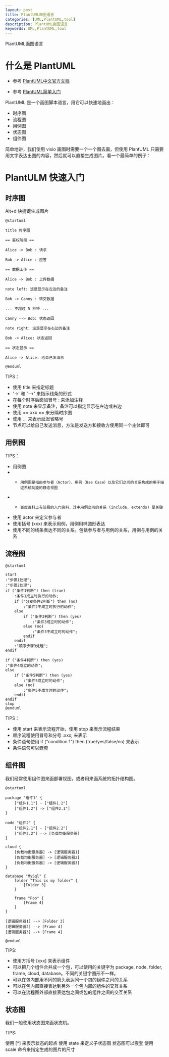 ```yaml
---
layout: post
title: PlantUML画图语言
categories: [UML,PlantUML,tool]
description: PlantUML画图语言
keywords: UML,PlantUML,tool
---
```


PlantUML画图语言


# 什么是 PlantUML

- 参考 [PlantUML中文官方文档](http://plantuml.com/zh/)

- 参考 [PlantUML简单入门](https://www.jianshu.com/p/e92a52770832)


PlantUML 是一个画图脚本语言，用它可以快速地画出：

- 时序图
- 流程图
- 用例图
- 状态图
- 组件图

简单地讲，我们使用 visio 画图时需要一个一个图去画，但使用 PlantUML 只需要用文字表达出图的内容，然后就可以直接生成图片。看一个最简单的例子：

# PlantULM 快速入门

## 时序图 

Alt+d 快捷键生成图片

```uml
@startuml

title 时序图

== 鉴权阶段 ==

Alice -> Bob : 请求

Bob -> Alice : 应答

== 数据上传 ==

Alice -> Bob : 上传数据

note left: 这是显示在左边的备注

Bob -> Canny : 转交数据

... 不超过 5 秒钟 ...

Canny --> Bob: 状态返回

note right: 这是显示在右边的备注

Bob -> Alice: 状态返回

== 状态显示 ==

Alice -> Alice: 给自己发消息

@enduml
```

TIPS：

- 使用 title 来指定标题
- '->' 和 '-->' 来指示线条的形式
- 在每个时序后面加冒号 : 来添加注释
- 使用 note 来显示备注，备注可以指定显示在左边或右边
- 使用 == xxx == 来分隔时序图
- 使用 ... 来表示延迟省略号
- 节点可以给自己发送消息，方法是发送方和接收方使用同一个主体即可


## 用例图

TIPS：

- 用例图
- -     用例图是指由参与者（Actor）、用例（Use Case）以及它们之间的关系构成的用于描述系统功能的静态视图
- -     百度百科上有简易的入门资料，其中用例之间的关系 (include, extends) 是关键
- 使用 actor 来定义参与者
- 使用括号 (xxx) 来表示用例，用例用椭圆形表达
- 使用不同的线条表达不同的关系。包括参与者与用例的关系，用例与用例的关系

## 流程图

```uml
@startuml

start
:"步骤1处理";
:"步骤2处理";
if ("条件1判断") then (true)
    :条件1成立时执行的动作;
    if ("分支条件2判断") then (no)
        :"条件2不成立时执行的动作";
    else
        if ("条件3判断") then (yes)
            :"条件3成立时的动作";
        else (no)
            :"条件3不成立时的动作";
        endif
    endif
    :"顺序步骤3处理";
endif

if ("条件4判断") then (yes)
:"条件4成立的动作";
else
    if ("条件5判断") then (yes)
        :"条件5成立时的动作";
    else (no)
        :"条件5不成立时的动作";
    endif
endif
stop
@enduml
```

TIPS：

- 使用 start 来表示流程开始，使用 stop 来表示流程结束
- 顺序流程使用冒号和分号 :xxx; 来表示
- 条件语句使用 if ("condition 1") then (true/yes/false/no) 来表示
- 条件语句可以嵌套

## 组件图
我们经常使用组件图来画部署视图，或者用来画系统的拓扑结构图。
```uml
@startuml

package "组件1" {
    ["组件1.1"] - ["组件1.2"]
    ["组件1.2"] -> ["组件2.1"]
}

node "组件2" {
    ["组件2.1"] - ["组件2.2"]
    ["组件2.2"] --> [负载均衡服务器]
}

cloud {
    [负载均衡服务器] -> [逻辑服务器1]
    [负载均衡服务器] -> [逻辑服务器2]
    [负载均衡服务器] -> [逻辑服务器3]
}

database "MySql" {
    folder "This is my folder" {
        [Folder 3]
    }

    frame "Foo" {
        [Frame 4]
    }
}

[逻辑服务器1] --> [Folder 3]
[逻辑服务器2] --> [Frame 4]
[逻辑服务器3] --> [Frame 4]

@enduml
```
TIPS:

- 使用方括号 [xxx] 来表示组件
- 可以把几个组件合并成一个包，可以使用的关键字为 package, node, folder, frame, cloud, database。不同的关键字图形不一样。
- 可以在包内部用不同的箭头表达同一个包的组件之间的关系
- 可以在包内部直接表达到另外一个包内部的组件的交互关系
- 可以在流程图外部直接表达包之间或包的组件之间的交互关系

## 状态图
我们一般使用状态图来画状态机。

TIPS:

使用 [*] 来表示状态的起点
使用 state 来定义子状态图
状态图可以嵌套
使用 scale 命令来指定生成的图片的尺寸